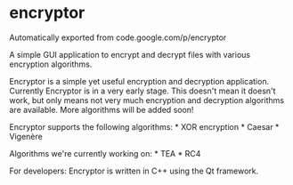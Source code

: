 # encryptor
Automatically exported from code.google.com/p/encryptor



A simple GUI application to encrypt and decrypt files with various encryption algorithms.

Encryptor is a simple yet useful encryption and decryption application. Currently Encryptor is in a very early stage. This doesn't mean it doesn't work, but only means not very much encryption and decryption algorithms are available. More algorithms will be added soon!

Encryptor supports the following algorithms: * XOR encryption * Caesar * Vigenère

Algorithms we're currently working on: * TEA * RC4

For developers: Encryptor is written in C++ using the Qt framework.

